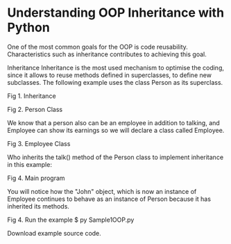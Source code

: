 # Understanding OOP Inheritance with Python

One of the most common goals for the OOP is code reusability. Characteristics such as inheritance contributes to achieving this goal.

Inheritance
Inheritance is the most used mechanism to optimise the coding, since it allows to reuse methods defined in superclasses, to define new subclasses. The following example uses the class Person as its superclass.

Fig 1. Inheritance

Fig 2. Person Class

We know that a person also can be an employee in addition to talking, and Employee can show its earnings so we will declare a class called Employee.

Fig 3. Employee Class

Who inherits the talk() method of the Person class to implement inheritance in this example:

Fig 4. Main program

You will notice how the "John" object, which is now an instance of Employee continues to behave as an instance of Person because it has inherited its methods.

Fig 4. Run the example
$ py Sample1OOP.py

Download example source code.

